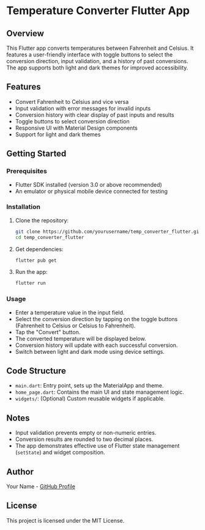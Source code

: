 
# Temperature Converter Flutter App

## Overview

This Flutter app converts temperatures between Fahrenheit and Celsius. It features a user-friendly interface with toggle buttons to select the conversion direction, input validation, and a history of past conversions. The app supports both light and dark themes for improved accessibility.

## Features

- Convert Fahrenheit to Celsius and vice versa
- Input validation with error messages for invalid inputs
- Conversion history with clear display of past inputs and results
- Toggle buttons to select conversion direction
- Responsive UI with Material Design components
- Support for light and dark themes

## Getting Started

### Prerequisites

- Flutter SDK installed (version 3.0 or above recommended)
- An emulator or physical mobile device connected for testing

### Installation

1. Clone the repository:
   ```bash
   git clone https://github.com/yourusername/temp_converter_flutter.git
   cd temp_converter_flutter
   ```

2. Get dependencies:
   ```bash
   flutter pub get
   ```

3. Run the app:
   ```bash
   flutter run
   ```

### Usage

- Enter a temperature value in the input field.
- Select the conversion direction by tapping on the toggle buttons (Fahrenheit to Celsius or Celsius to Fahrenheit).
- Tap the "Convert" button.
- The converted temperature will be displayed below.
- Conversion history will update with each successful conversion.
- Switch between light and dark mode using device settings.

## Code Structure

- `main.dart`: Entry point, sets up the MaterialApp and theme.
- `home_page.dart`: Contains the main UI and state management logic.
- `widgets/`: (Optional) Custom reusable widgets if applicable.

## Notes

- Input validation prevents empty or non-numeric entries.
- Conversion results are rounded to two decimal places.
- The app demonstrates effective use of Flutter state management (`setState`) and widget composition.

## Author

Your Name - [GitHub Profile](https://github.com/yourusername)

## License

This project is licensed under the MIT License.
